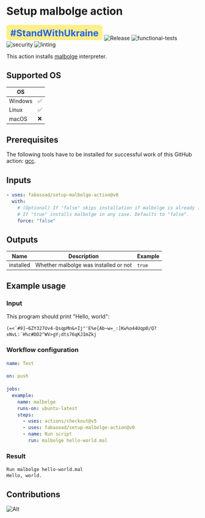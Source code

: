 # Setup malbolge action

[![Stand With Ukraine](https://raw.githubusercontent.com/vshymanskyy/StandWithUkraine/main/badges/StandWithUkraine.svg)](https://stand-with-ukraine.pp.ua)
![Release](https://img.shields.io/github/v/release/fabasoad/setup-malbolge-action?include_prereleases)
![functional-tests](https://github.com/fabasoad/setup-malbolge-action/actions/workflows/functional-tests.yml/badge.svg)
![security](https://github.com/fabasoad/setup-malbolge-action/actions/workflows/security.yml/badge.svg)
![linting](https://github.com/fabasoad/setup-malbolge-action/actions/workflows/linting.yml/badge.svg)

This action installs [malbolge](https://en.wikipedia.org/wiki/Malbolge) interpreter.

## Supported OS

<!-- prettier-ignore-start -->
| OS      |                    |
|---------|--------------------|
| Windows | :white_check_mark: |
| Linux   | :white_check_mark: |
| macOS   | :x:                |
<!-- prettier-ignore-end -->

## Prerequisites

The following tools have to be installed for successful work of this GitHub action:
[gcc](https://gcc.gnu.org).

## Inputs

```yaml
- uses: fabasoad/setup-malbolge-action@v0
  with:
    # (Optional) If "false" skips installation if malbolge is already installed.
    # If "true" installs malbolge in any case. Defaults to "false".
    force: "false"
```

## Outputs

<!-- prettier-ignore-start -->
| Name      | Description                           | Example |
|-----------|---------------------------------------|---------|
| installed | Whether malbolge was installed or not | `true`  |
<!-- prettier-ignore-end -->

## Example usage

### Input

This program should print "Hello, world":

```text
(=<`#9]~6ZY327Uv4-QsqpMn&+Ij"'E%e{Ab~w=_:]Kw%o44Uqp0/Q?xNvL:`H%c#DD2^WV>gY;dts76qKJImZkj
```

### Workflow configuration

```yaml
name: Test

on: push

jobs:
  example:
    name: malbolge
    runs-on: ubuntu-latest
    steps:
      - uses: actions/checkout@v5
      - uses: fabasoad/setup-malbolge-action@v0
      - name: Run script
        run: malbolge hello-world.mal
```

### Result

```text
Run malbolge hello-world.mal
Hello, world.
```

## Contributions

![Alt](https://repobeats.axiom.co/api/embed/bab8a42be933d5e541bfb355aa6d8c179689f2fe.svg "Repobeats analytics image")
